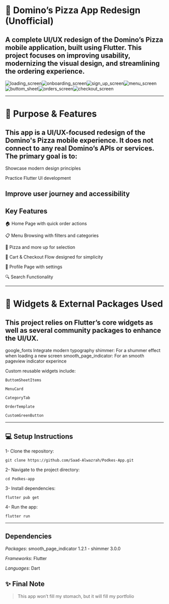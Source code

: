 # 🍕 Domino’s Pizza App Redesign (Unofficial)

## A complete UI/UX redesign of the Domino’s Pizza mobile application, built using Flutter. This project focuses on improving usability, modernizing the visual design, and streamlining the ordering experience.

![loading_screen](https://github.com/user-attachments/assets/897c097f-e44a-4d10-a885-ea2fce8f163a)![onboarding_screen](https://github.com/user-attachments/assets/b7abaa74-c10d-44c8-b78b-38557235eacb)![sign_up_screen](https://github.com/user-attachments/assets/aa7ce699-7643-4214-8cdc-bd325ea04ad3)![menu_screen](https://github.com/user-attachments/assets/78ee3075-1868-4ada-a295-80a6e4646e95)![buttom_sheet](https://github.com/user-attachments/assets/9966ff82-a9ff-40f3-a1e0-0b92cf04169a)![orders_screen](https://github.com/user-attachments/assets/742ca732-712b-4d53-8c72-8be4a613f45b)![checkout_screen](https://github.com/user-attachments/assets/8255885e-f3c1-42d3-b752-de183490af52)

---
# 📱 Purpose & Features

## This app is a UI/UX-focused redesign of the Domino's Pizza mobile experience. It does not connect to any real Domino’s APIs or services. The primary goal is to:

  Showcase modern design principles

  Practice Flutter UI development

  Improve user journey and accessibility
---
    
## Key Features

  🏠 Home Page with quick order actions

  📋 Menu Browsing with filters and categories

  🍕 Pizza and more up for selection

  🛒 Cart & Checkout Flow designed for simplicity

  👤 Profile Page with settings

  🔍 Search Functionality 
    
---

# 🧰 Widgets & External Packages Used

## This project relies on Flutter’s core widgets as well as several community packages to enhance the UI/UX.

google_fonts	Integrate modern typography
shimmer: For a shummer effect when loading a new screen
smooth_page_indicator: For an smooth pageview indicator experince

Custom reusable widgets include:

    ButtomSheetItems

    MenuCard

    CategoryTab

    OrderTemplate

    CustomGreenButton

---

## 💻 Setup Instructions

1- Clone the repository:

  ```
  git clone https://github.com/Saad-Alwazrah/Podkes-App.git
  ```

2- Navigate to the project directory:

   ```
   cd Podkes-app
   ```

3- Install dependencies:

   ```
   flutter pub get
   ```

4- Run the app:

   ```
   flutter run
   ```
---

## Dependencies 

  *Packages*:  smooth_page_indicator 1.2.1 - shimmer 3.0.0 

  
  *Frameworks*: Flutter

  
  *Languages*:  Dart




## ✨ Final Note

> This app won’t fill my stomach, but it will fill my portfolio

